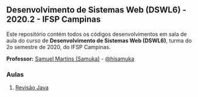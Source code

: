 ## Desenvolvimento de Sistemas Web (DSWL6) - 2020.2 - IFSP Campinas

Este repositório contém todos os códigos desenvolvimentos em sala de aula do curso de **Desenvolvimento de Sistemas Web (DSWL6)**, turma do 2o semestre de 2020, do IFSP Campinas.

**Professor:** [Samuel Martins (Samuka)](http://hisamuka.github.io/) - [@hisamuka](https://github.com/hisamuka)

### Aulas
1. [Revisão Java](https://github.com/xavecoding/IFSP-CMP-DSWL6-2020.2/tree/master/mega_revisao_java) 